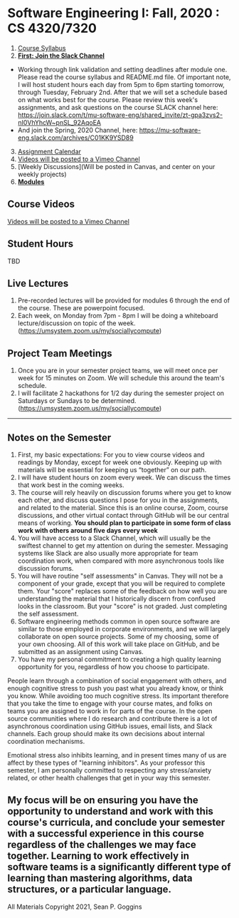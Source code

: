 # Software Engineering I: Fall, 2020 : CS 4320/7320
1. [Course Syllabus](./references/SYLLABUS.md)
2. [**First: Join the Slack Channel**](https://join.slack.com/t/mu-software-eng/shared_invite/zt-gpa3zvs2-nI0VhYhcW~pnSL_92AqoEA)
 - Working through link validation and setting deadlines after module one.  Please read the course syllabus and README.md file. Of important note, I will host student hours each day from 5pm to 6pm starting tomorrow, through Tuesday, February 2nd. After that we will set a schedule based on what works best for the course. Please review this week's assignments, and ask questions on the course SLACK channel here: https://join.slack.com/t/mu-software-eng/shared_invite/zt-gpa3zvs2-nI0VhYhcW~pnSL_92AqoEA
 - And join the Spring, 2020 Channel, here: https://mu-software-eng.slack.com/archives/C01KK9YSD89
3. [Assignment Calendar](./references/assignments.md)
4. [Videos will be posted to a Vimeo Channel](https://vimeo.com/showcase/8029447)
5. [Weekly Discussions](Will be posted in Canvas, and center on your weekly projects)
6. **[Modules](./modules.md)** 

## Course Videos
[Videos will be posted to a Vimeo Channel](https://vimeo.com/showcase/8029447)

## Student Hours
TBD

## Live Lectures
1. Pre-recorded lectures will be provided for modules 6 through the end of the course. These are powerpoint focused. 
2. Each week, on Monday from 7pm - 8pm I will be doing a whiteboard lecture/discussion on topic of the week. (https://umsystem.zoom.us/my/sociallycompute) 

## Project Team Meetings
1. Once you are in your semester project teams, we will meet once per week for 15 minutes on Zoom. We will schedule this around the team's schedule. 
2. I will facilitate 2 hackathons for 1/2 day during the semester project on Saturdays or Sundays to be determined. (https://umsystem.zoom.us/my/sociallycompute) 

-----

## Notes on the Semester
1. First, my basic expectations: For you to view course videos and readings by Monday, except for week one obviously. Keeping up with materials will be essential for keeping us “together” on our path. 
2. I will have student hours on zoom every week. We can discuss the times that work best in the coming weeks.  
3. The course will rely heavily on discussion forums where you get to know each other, and discuss questions I pose for you in the assignments, and related to the material. Since this is an online course, Zoom, course discussions, and other virtual contact through GitHub will be our central means of working. **You should plan to participate in some form of class work with others around five days every week**
4. You will have access to a Slack Channel, which will usually be the swiftest channel to get my attention on during the semester. Messaging systems like Slack are also usually more appropriate for team coordination work, when compared with more asynchronous tools like discussion forums. 
5. You will have routine "self assessments" in Canvas. They will not be a component of your grade, except that you will be required to complete them.  Your "score" replaces some of the feedback on how well you are understanding the material that I historically discern from confused looks in the classroom. But your "score" is not graded. Just completing the self assessment. 
6. Software engineering methods common in open source software are similar to those employed in corporate environments, and we will largely collaborate on open source projects. Some of my choosing, some of your own choosing.  All of this work will take place on GitHub, and be submitted as an assignment using Canvas. 
7. You have my personal commitment to creating a high quality learning opportunity for you, regardless of how you choose to participate. 

People learn through a combination of social engagement with others, and enough cognitive stress to push you past what you already know, or think you know. While avoiding too much cognitive stress. Its important therefore that you take the time to engage with your course mates, and folks on teams you are assigned to work in for parts of the course. In the open source communities where I do research and contribute there is a lot of asynchronous coordination using GitHub issues, email lists, and Slack channels. Each group should make its own decisions about internal coordination mechanisms. 

Emotional stress also inhibits learning, and in present times many of us are affect by these types of "learning inhibitors". As your professor this semester, I am personally committed to respecting any stress/anxiety related, or other health challenges that get in your way this semester. 

My focus will be on ensuring you have the opportunity to understand and work with this course's curricula, and conclude your semester with a successful experience in this course regardless of the challenges we may face together. Learning to work effectively in software teams is a significantly different type of learning than mastering algorithms, data structures, or a particular language. 
-----


All Materials Copyright 2021, Sean P. Goggins 
